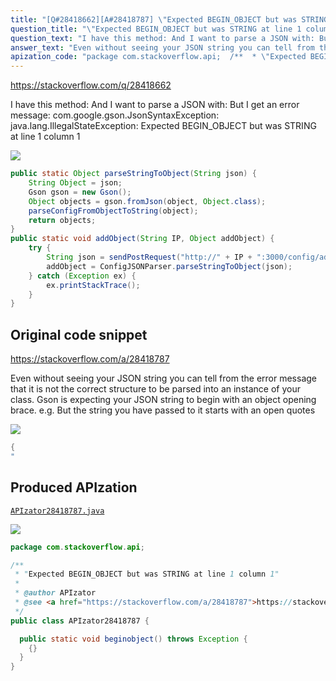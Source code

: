 ```yaml
---
title: "[Q#28418662][A#28418787] \"Expected BEGIN_OBJECT but was STRING at line 1 column 1\""
question_title: "\"Expected BEGIN_OBJECT but was STRING at line 1 column 1\""
question_text: "I have this method: And I want to parse a JSON with: But I get an error message: com.google.gson.JsonSyntaxException: java.lang.IllegalStateException:   Expected BEGIN_OBJECT but was STRING at line 1 column 1"
answer_text: "Even without seeing your JSON string you can tell from the error message that it is not the correct structure to be parsed into an instance of your class. Gson is expecting your JSON string to begin with an object opening brace. e.g. But the string you have passed to it starts with an open quotes"
apization_code: "package com.stackoverflow.api;  /**  * \"Expected BEGIN_OBJECT but was STRING at line 1 column 1\"  *  * @author APIzator  * @see <a href=\"https://stackoverflow.com/a/28418787\">https://stackoverflow.com/a/28418787</a>  */ public class APIzator28418787 {    public static void beginobject() throws Exception {     {}   } }"
---
```


https://stackoverflow.com/q/28418662

I have this method:
And I want to parse a JSON with:
But I get an error message:
com.google.gson.JsonSyntaxException: java.lang.IllegalStateException:
  Expected BEGIN_OBJECT but was STRING at line 1 column 1


<div class="code-logo"><img src="/stackoverflow.png" /></div>

```java
public static Object parseStringToObject(String json) {
    String Object = json;
    Gson gson = new Gson();
    Object objects = gson.fromJson(object, Object.class);
    parseConfigFromObjectToString(object);
    return objects;
}
public static void addObject(String IP, Object addObject) {
    try {
        String json = sendPostRequest("http://" + IP + ":3000/config/add_Object", ConfigJSONParser.parseConfigFromObjectToString(addObject));
        addObject = ConfigJSONParser.parseStringToObject(json);
    } catch (Exception ex) {
        ex.printStackTrace();
    }
}
```


## Original code snippet

https://stackoverflow.com/a/28418787

Even without seeing your JSON string you can tell from the error message that it is not the correct structure to be parsed into an instance of your class.
Gson is expecting your JSON string to begin with an object opening brace. e.g.
But the string you have passed to it starts with an open quotes

<div class="code-logo"><img src="/stackoverflow.png" /></div>

```java
{
"
```

## Produced APIzation

[`APIzator28418787.java`](https://github.com/pasqualesalza/apization/raw/main/data/search/APIzator28418787.java)

<div class="code-logo"><img src="/apizator.png" /></div>

```java
package com.stackoverflow.api;

/**
 * "Expected BEGIN_OBJECT but was STRING at line 1 column 1"
 *
 * @author APIzator
 * @see <a href="https://stackoverflow.com/a/28418787">https://stackoverflow.com/a/28418787</a>
 */
public class APIzator28418787 {

  public static void beginobject() throws Exception {
    {}
  }
}

```
